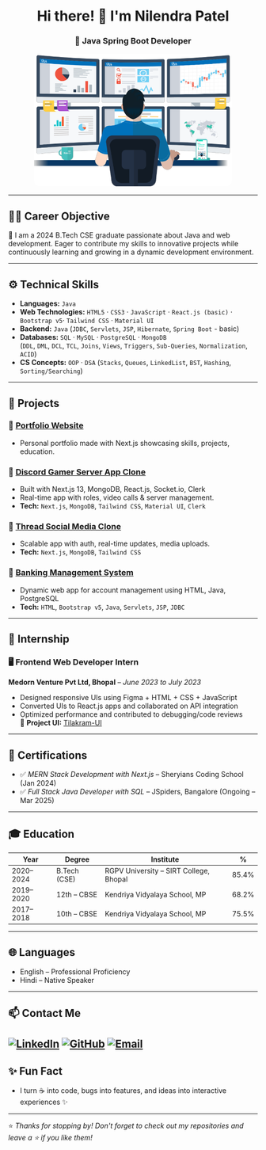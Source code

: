 <h1 align="center">Hi there! 👋 I'm Nilendra Patel</h1>
<h3 align="center">🚀 Java Spring Boot Developer</h3>

<p align="center">
  <img src="./user.png" width="400" alt="Nilendra Patel" style="border-radius: 12px;" />
</p>

---

## 🧑‍💻 Career Objective

<p>🎯 I am a 2024 B.Tech CSE graduate passionate about Java and web development. Eager to contribute my skills to innovative projects while continuously learning and growing in a dynamic development environment.</p>

---

## ⚙️ Technical Skills

- **Languages:** `Java`
- **Web Technologies:** `HTML5` · `CSS3` · `JavaScript` · `React.js (basic)` · `Bootstrap v5`· `Tailwind CSS` · `Material UI`
- **Backend:** `Java` (`JDBC`, `Servlets`, `JSP`, `Hibernate`, `Spring Boot` - basic)
- **Databases:** `SQL` · `MySQL` · `PostgreSQL` · `MongoDB`  
  (`DDL`, `DML`, `DCL`, `TCL`, `Joins`, `Views`, `Triggers`, `Sub-Queries`, `Normalization`, `ACID`)
- **CS Concepts:** `OOP` · `DSA` (`Stacks`, `Queues`, `LinkedList`, `BST`, `Hashing`, `Sorting/Searching`)

---

## 🚀 Projects

### 📌 [Portfolio Website](https://nilendrapatel.vercel.app)
- Personal portfolio made with Next.js showcasing skills, projects, education.

### 📌 [Discord Gamer Server App Clone](https://discord-psi-two.vercel.app/)
- Built with Next.js 13, MongoDB, React.js, Socket.io, Clerk  
- Real-time app with roles, video calls & server management.  
- **Tech:** `Next.js`, `MongoDB`, `Tailwind CSS`, `Material UI`, `Clerk`

### 📌 [Thread Social Media Clone](https://thread-next-app.vercel.app/)
- Scalable app with auth, real-time updates, media uploads.  
- **Tech:** `Next.js`, `MongoDB`, `Tailwind CSS`

### 📌 [Banking Management System](#)
- Dynamic web app for account management using HTML, Java, PostgreSQL  
- **Tech:** `HTML`, `Bootstrap v5`, `Java`, `Servlets`, `JSP`, `JDBC`


---

## 💼 Internship

### 🖥️ Frontend Web Developer Intern  
**Medorn Venture Pvt Ltd, Bhopal** – *June 2023 to July 2023*

- Designed responsive UIs using Figma + HTML + CSS + JavaScript
- Converted UIs to React.js apps and collaborated on API integration
- Optimized performance and contributed to debugging/code reviews  
🔗 **Project UI:** [Tilakram-UI](https://nilendrapatel1317.github.io/Tilakram-UI/)

---

## 📜 Certifications

- ✅ *MERN Stack Development with Next.js* – Sheryians Coding School (Jan 2024)
- ✅ *Full Stack Java Developer with SQL* – JSpiders, Bangalore (Ongoing – Mar 2025)

---

## 🎓 Education

| Year       | Degree                     | Institute                                   | %      |
|------------|----------------------------|---------------------------------------------|--------|
| 2020–2024  | B.Tech (CSE)               | RGPV University – SIRT College, Bhopal      | 85.4%  |
| 2019–2020  | 12th – CBSE                | Kendriya Vidyalaya School, MP               | 68.2%  |
| 2017–2018  | 10th – CBSE                | Kendriya Vidyalaya School, MP               | 75.5%  |

---

## 🌐 Languages

- English – Professional Proficiency  
- Hindi – Native Speaker

---

## 📫 Contact Me

[![LinkedIn](https://img.shields.io/badge/-LinkedIn-blue?style=flat-square&logo=linkedin)](https://www.linkedin.com/in/nilendrapatel1317/)
[![GitHub](https://img.shields.io/badge/-GitHub-black?style=flat-square&logo=github)](https://github.com/nilendrapatel1317)
[![Email](https://img.shields.io/badge/-Email-red?style=flat-square&logo=gmail&logoColor=white)](mailto:patelnilendra809@gmail.com)
---

## ✨ Fun Fact

- I turn ☕ into code, bugs into features, and ideas into interactive experiences ✨

---

⭐ _Thanks for stopping by! Don't forget to check out my repositories and leave a ⭐ if you like them!_
